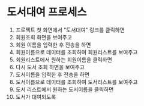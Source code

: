 # 도서대여 프로세스
1. 프로젝트 첫 화면에서 "도서대여" 링크를 클릭하면
2. 회원조회 화면을 보여주고
3. 회원 이름을 입력한 후 전송을 하면
4. 회원이름으로 데이터를 조회하여 회원리스트를 보여주고
5. 회원리스트에서 원하는 회원이름을 클릭하면
6. 다시 도서 조회 하면을 보여주고
7. 도서이름을 입력한 후 전송을 하면
8. 도서이름으로 데이터를 조회하여 도서리스트를 보여주고
9. 도서 리스트에서 원하는 도서이름을 클릭하면
10. 도서가 대여되도록

